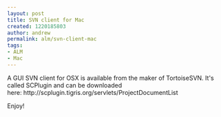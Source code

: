 ```yaml
---
layout: post
title: SVN client for Mac
created: 1220185803
author: andrew
permalink: alm/svn-client-mac
tags:
- ALM
- Mac
---
```

<p>A GUI SVN client for OSX is available from the maker of TortoiseSVN. It's called SCPlugin and can be downloaded here:&nbsp;http://scplugin.tigris.org/servlets/ProjectDocumentList</p><p>Enjoy!</p>
